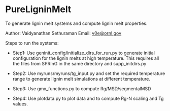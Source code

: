 # PureLigninMelt
To generate lignin melt systems and compute lignin melt properties.

Author: Vaidyanathan Sethuraman
Email: v0e@ornl.gov

Steps to run the systems:

- Step1: Use geninit_config/initialize_dirs_for_run.py to generate initial configuration for the lignin melts at high temperature. This requires all the files from SPRInG in the same directory and supp_initdirs.py

- Step2: Use myruns/myruns/tg_input.py and set the required temperature range to generate lignin melt simulations at different temperature.

- Step3: Use gmx_functions.py to compute Rg/MSD/segmentalMSD

- Step4: Use plotdata.py to plot data and to compute Rg-N scaling and Tg values.

